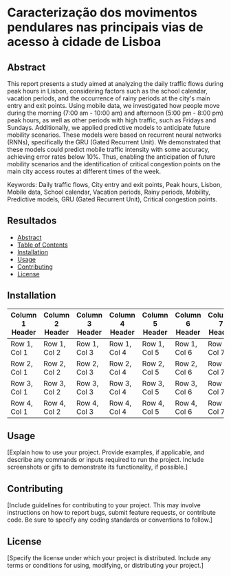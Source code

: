 # Caracterização dos movimentos pendulares nas principais vias de acesso à cidade de Lisboa



## Abstract
This report presents a study aimed at analyzing the daily traffic flows during peak hours in 
Lisbon, considering factors such as the school calendar, vacation periods, and the 
occurrence of rainy periods at the city's main entry and exit points. Using mobile data, we 
investigated how people move during the morning (7:00 am - 10:00 am) and afternoon 
(5:00 pm - 8:00 pm) peak hours, as well as other periods with high traffic, such as Fridays 
and Sundays. Additionally, we applied predictive models to anticipate future mobility 
scenarios. These models were based on recurrent neural networks (RNNs), specifically the 
GRU (Gated Recurrent Unit). We demonstrated that these models could predict mobile 
traffic intensity with some accuracy, achieving error rates below 10%. Thus, enabling the 
anticipation of future mobility scenarios and the identification of critical congestion points 
on the main city access routes at different times of the week.

Keywords: Daily traffic flows, City entry and exit points, Peak hours, Lisbon, Mobile data, 
School calendar, Vacation periods, Rainy periods, Mobility, Predictive models, GRU 
(Gated Recurrent Unit), Critical congestion points.

## Resultados

  - [Abstract](#abstract)
  - [Table of Contents](#table-of-contents)
  - [Installation](#installation)
  - [Usage](#usage)
  - [Contributing](#contributing)
  - [License](#license)

## Installation
| Column 1 Header | Column 2 Header | Column 3 Header | Column 4 Header | Column 5 Header | Column 6 Header | Column 7 Header | Column 8 Header | Column 9 Header | Column 10 Header | Column 11 Header |
|-----------------|-----------------|-----------------|-----------------|-----------------|-----------------|-----------------|-----------------|-----------------|------------------|------------------|
| Row 1, Col 1    | Row 1, Col 2    | Row 1, Col 3    | Row 1, Col 4    | Row 1, Col 5    | Row 1, Col 6    | Row 1, Col 7    | Row 1, Col 8    | Row 1, Col 9    | Row 1, Col 10    | Row 1, Col 11    |
| Row 2, Col 1    | Row 2, Col 2    | Row 2, Col 3    | Row 2, Col 4    | Row 2, Col 5    | Row 2, Col 6    | Row 2, Col 7    | Row 2, Col 8    | Row 2, Col 9    | Row 2, Col 10    | Row 2, Col 11    |
| Row 3, Col 1    | Row 3, Col 2    | Row 3, Col 3    | Row 3, Col 4    | Row 3, Col 5    | Row 3, Col 6    | Row 3, Col 7    | Row 3, Col 8    | Row 3, Col 9    | Row 3, Col 10    | Row 3, Col 11    |
| Row 4, Col 1    | Row 4, Col 2    | Row 4, Col 3    | Row 4, Col 4    | Row 4, Col 5    | Row 4, Col 6    | Row 4, Col 7    | Row 4, Col 8    | Row 4, Col 9    | Row 4, Col 10    | Row 4, Col 11    |


## Usage
[Explain how to use your project. Provide examples, if applicable, and describe any commands or inputs required to run the project. Include screenshots or gifs to demonstrate its functionality, if possible.]

## Contributing
[Include guidelines for contributing to your project. This may involve instructions on how to report bugs, submit feature requests, or contribute code. Be sure to specify any coding standards or conventions to follow.]

## License
[Specify the license under which your project is distributed. Include any terms or conditions for using, modifying, or distributing your project.]
